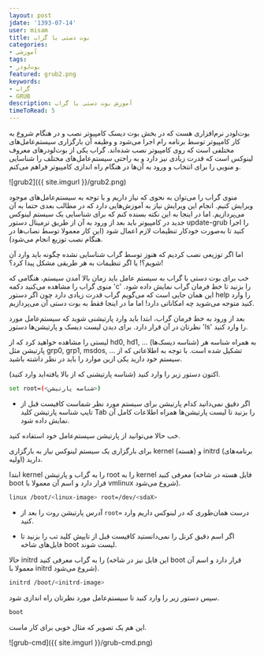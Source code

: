 ```yaml
---
layout: post
jdate: '1393-07-14'
user: misam
title: بوت دستی با گراب
categories:
- آموزشی
tags:
- بوت‌لودر
featured: grub2.png
keywords:
- گراب
- GRUB
description: آموزش بوت دستی با گراب
timeToRead: 5
---
```


بوت‌لودر نرم‌افزاری هست که در بخش بوت دیسک کامپیوتر نصب و در هنگام شروع به کار کامپیوتر توسط برنامه رام اجرا می‌شود و وظیفه آن بارگزاری سیستم‌عامل‌های مختلفی است که روی کامپیوتر نصب شده‌اند. گراب یکی از بوت‌لودرهای معروف لینوکس است که قدرت زیادی نیز دارد و به راحتی سیستم‌عامل‌های مختلف را شناسایی و منویی را برای انتخاب و ورود به آن‌ها در هنگام راه اندازی کامپیوتر فراهم می‌کنم.

![grub2]({{ site.imgurl }}/grub2.png)

منوی گراب را می‌توان به نحوی که نیاز داریم و با توجه به سیستم‌عامل‌های موجود ویرایش کنیم. انجام این ویرایش نیاز به آموزش‌هایی دارد که در مطالب بعدی حتما به آن می‌پردازیم. اما در اینجا به این نکته بسنده کنم که برای شناسایی یک سیستم لینوکس جدید در کامپیوتر باید بعد از ورود به آن از طریق ترمینال دستور update-grub را اجرا کنید تا به‌صورت خودکار تنظیمات لازم اعمال شود (این کار معمولا توسط نصاب‌ها در هنگام نصب توزیع انجام می‌شود).

اما اگر توزیعی نصب کردیم که هنوز توسط گراب شناسایی نشده چگونه باید وارد آن شویم؟! یا اگر تنظیمات به هر طریقی مشکل پیدا کرد؟!

خب برای بوت دستی با گراب به سیستم عامل باید زمان بالا آمدن سیستم، هنگامی که منوی گراب را مشاهده می‌کنید دکمه 'c' را بزنید تا خط فرمان گراب نمایش داده شود. این همان جایی است که می‌گویم گراب قدرت زیادی دارد چون اگر دستور help را وارد کنید متوجه می‌شوید چه امکاناتی دارد! اما ما در اینجا فقط به بوت دستی آن می‌پردازیم.

بعد از ورود به خط فرمان گراب، ابتدا باید وارد پارتیشنی شوید که سیستم‌عامل مورد نظرتان در آن قرار دارد. برای دیدن لیست دیسک و پارتیشن‌ها دستور 'ls' را وارد کنید.

لیستی را مشاهده خواهید کرد که از hd0, hd1, ... (شناسه دیسک‌ها) به همراه شناسه هر پارتیشن مثل grp0, grp1, msdos, ... تشکیل شده است. با توجه به اطلاعاتی که از سیستم خود دارید یکی ازین موارد را باید در نظر داشته باشید.

اکنون دستور زیر را وارد کنید (شناسه پارتیشنی که از بالا یافته‌اید وارد کنید).

```sh
set root=(<شناسه پارتیشن>)
```

* اگر دقیق نمی‌دانید کدام پارتیشن برای سیستم مورد نظر شماست کافیست قبل از تایپ شناسه پارتیشن کلید Tab را بزنید تا لیست پارتیشن‌ها همراه اطلاعات کامل آن نمایش داده شود.

خب حالا می‌توانید از پارتیشن سیستم‌عامل خود استفاده کنید.

برای بارگزاری یک سیستم لینوکس نیاز به بارگزاری kernel (هسته) و initrd (برنامه‌های اولیه) دارید.

ابتدا kernel را به گراب و پارتیشن root را به kernel معرفی کنید (فایل هسته در شاخه boot قرار دارد و اسم آن معمولا با vmlinux شروع می‌شود).

```sh
linux /boot/<linux-image> root=/dev/<sdaX>
```

* آدرس پارتیشن روت را بعد از `root=` درست همان‌طوری که در لینوکس داریم وارد کنید.

* اگر اسم دقیق کرنل را نمی‌دانستید کافیست قبل از تایپش کلید تب را بزنید تا فایل‌های شاخه boot لیست شوند.

حالا initrd را به گراب معرفی کنید (این فایل نیز در شاخه boot قرار دارد و اسم آن معمولا با initrd شروع می‌شود).

```sh
initrd /boot/<initrd-image>
```

سپس دستور زیر را وارد کنید تا سیستم‌عامل مورد نظرتان راه اندازی شود.

```sh
boot
```

این هم یک تصویر که مثال خوبی برای کار ماست.

![grub-cmd]({{ site.imgurl }}/grub-cmd.png)
